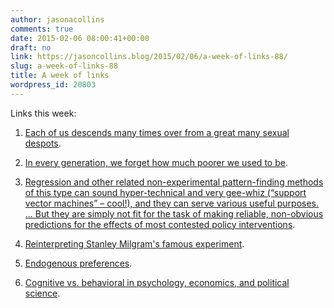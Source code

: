 ```yaml
---
author: jasonacollins
comments: true
date: 2015-02-06 08:00:41+00:00
draft: no
link: https://jasoncollins.blog/2015/02/06/a-week-of-links-88/
slug: a-week-of-links-88
title: A week of links
wordpress_id: 20803
---
```


Links this week:






	
  1. [Each of us descends many times over from a great many sexual despots](http://www.robbrooks.net/rob-brooks/2589#.VNP1_Z2UeuI).

	
  2. [In every generation, we forget how much poorer we used to be](http://www.bloombergview.com/articles/2015-01-29/joni-ernst-s-bread-bags-and-economic-progress).

	
  3. [Regression and other related non-experimental pattern-finding methods of this type can sound hyper-technical and very gee-whiz (“support vector machines” – cool!), and they can serve various useful purposes. ... But they are simply not fit for the task of making reliable, non-obvious predictions for the effects of most contested policy interventions](http://www.nationalreview.com/corner/397565/unemployment-insurance-and-hayekian-modesty-jim-manzi).

	
  4. [Reinterpreting Stanley Milgram's famous experiment](http://www.theatlantic.com/health/archive/2015/01/rethinking-one-of-psychologys-most-infamous-experiments/384913/).

	
  5. [Endogenous preferences](http://stumblingandmumbling.typepad.com/stumbling_and_mumbling/2015/01/endogenous-preferences.html).

	
  6. [Cognitive vs. behavioral in psychology, economics, and political science](http://andrewgelman.com/2015/01/30/cognitive-vs-behavioral-psychology-economics-political-science/).


